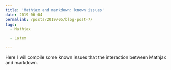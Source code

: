 ```yaml
---
title: 'Mathjax and markdown: known issues'
date: 2019-06-04
permalink: /posts/2019/05/blog-post-7/
tags:
  - Mathjax

  - Latex

---
```


Here I will compile some known issues that the interaction between Mathjax and markdown.
